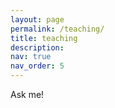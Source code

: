 ```yaml
---
layout: page
permalink: /teaching/
title: teaching
description: 
nav: true
nav_order: 5
---
```


Ask me!